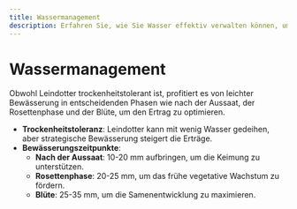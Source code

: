 ```yaml
---
title: Wassermanagement
description: Erfahren Sie, wie Sie Wasser effektiv verwalten können, um optimales Wachstum und Ertrag von Leindotter sicherzustellen.
---
```

# Wassermanagement

Obwohl Leindotter trockenheitstolerant ist, profitiert es von leichter Bewässerung in entscheidenden Phasen wie nach der Aussaat, der Rosettenphase und der Blüte, um den Ertrag zu optimieren.

- **Trockenheitstoleranz**: Leindotter kann mit wenig Wasser gedeihen, aber strategische Bewässerung steigert die Erträge.
- **Bewässerungszeitpunkte**:
    - **Nach der Aussaat**: 10-20 mm aufbringen, um die Keimung zu unterstützen.
    - **Rosettenphase**: 20-25 mm, um das frühe vegetative Wachstum zu fördern.
    - **Blüte**: 25-35 mm, um die Samenentwicklung zu maximieren.